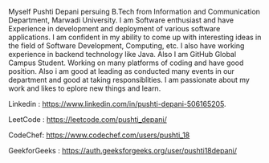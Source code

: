 Myself Pushti Depani persuing B.Tech from Information and Communication Department, Marwadi University.
I am Software enthusiast and have Experience in development and deployment of various software applications. 
I am confident in my ability to come up with interesting ideas in the field of Software Development, Computing, etc. I also  have working experience in backend technology like Java. 
Also I am GitHub Global Campus Student. Working on many platforms of coding and have good position.
Also i am good at leading as conducted many events in our department and good at taking responsiblities. 
I am passionate about my work and likes to eplore new things and learn.

Linkedin : https://www.linkedin.com/in/pushti-depani-506165205.

LeetCode : https://leetcode.com/pushti_depani/

CodeChef: https://www.codechef.com/users/pushti_18

GeekforGeeks : https://auth.geeksforgeeks.org/user/pushti18depani/
